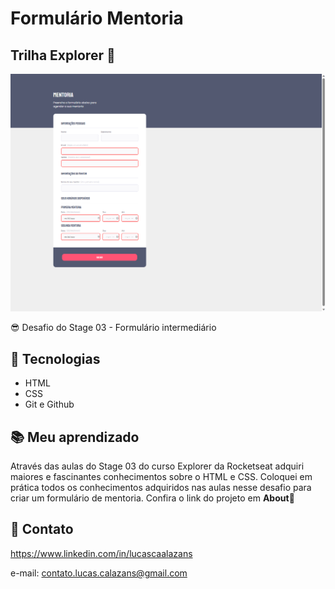 # Formulário Mentoria


## Trilha Explorer 🚀

![preview](./image/form-mentoria.png)

😎 Desafio do Stage 03 - Formulário intermediário

## 🔰 Tecnologias

- HTML
- CSS
- Git e Github

## 📚 Meu aprendizado

Através das aulas do Stage 03 do curso Explorer da Rocketseat adquiri maiores e fascinantes conhecimentos sobre o HTML e CSS.
Coloquei em prática todos os conhecimentos adquiridos nas aulas nesse desafio para criar um formulário de mentoria. Confira o link do projeto em <strong>About</strong>📍

## 🎯 Contato

https://www.linkedin.com/in/lucascaalazans

e-mail: contato.lucas.calazans@gmail.com